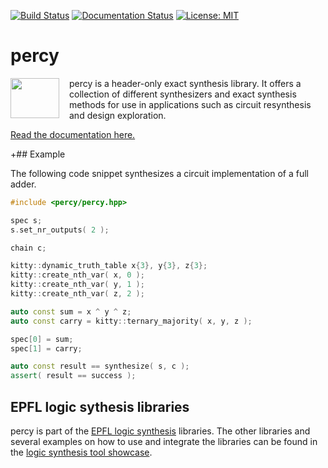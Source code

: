 [![Build Status](https://travis-ci.org/whaaswijk/percy.svg?branch=master)](https://travis-ci.org/whaaswijk/percy)
[![Documentation Status](https://readthedocs.org/projects/percy/badge/?version=latest)](http://percy.readthedocs.io/en/latest)
[![License: MIT](https://img.shields.io/badge/License-MIT-yellow.svg)](https://opensource.org/licenses/MIT)

# percy
<img src="https://cdn.rawgit.com/whaaswijk/percy/master/percy.svg" width="78" height="64" align="left" style="margin-right: 12pt" />
percy is a header-only exact synthesis library. It offers a collection of
different synthesizers and exact synthesis methods for use in applications such
as circuit resynthesis and design exploration.

[Read the documentation here.](http://percy.readthedocs.io/en/latest/?badge=latest)

+## Example

The following code snippet synthesizes a circuit implementation of a full adder.

```c++
#include <percy/percy.hpp>

spec s;
s.set_nr_outputs( 2 );

chain c;

kitty::dynamic_truth_table x{3}, y{3}, z{3};
kitty::create_nth_var( x, 0 );
kitty::create_nth_var( y, 1 );
kitty::create_nth_var( z, 2 );

auto const sum = x ^ y ^ z;
auto const carry = kitty::ternary_majority( x, y, z );

spec[0] = sum;
spec[1] = carry;

auto const result == synthesize( s, c );
assert( result == success );
```

## EPFL logic sythesis libraries

percy is part of the [EPFL logic synthesis](https://lsi.epfl.ch/page-138455-en.html) libraries.  The other libraries and several examples on how to use and integrate the libraries can be found in the [logic synthesis tool showcase](https://github.com/lsils/lstools-showcase).
